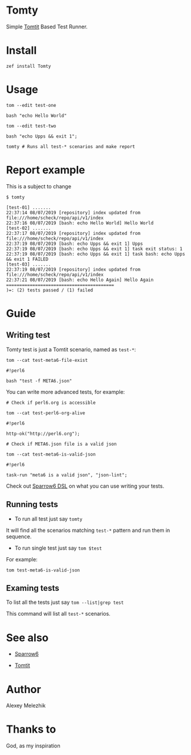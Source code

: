 # Tomty

Simple [Tomtit](https://github.com/melezhik/Tomtit) Based Test Runner.

# Install

    zef install Tomty

# Usage

    tom --edit test-one

    bash "echo Hello World"

    tom --edit test-two

    bash "echo Upps && exit 1";

    tomty # Runs all test-* scenarios and make report

# Report example

This is a subject to change

    $ tomty

    [test-01] .......
    22:37:14 08/07/2019 [repository] index updated from file:///home/scheck/repo/api/v1/index
    22:37:16 08/07/2019 [bash: echo Hello World] Hello World
    [test-02] .......
    22:37:17 08/07/2019 [repository] index updated from file:///home/scheck/repo/api/v1/index
    22:37:19 08/07/2019 [bash: echo Upps && exit 1] Upps
    22:37:19 08/07/2019 [bash: echo Upps && exit 1] task exit status: 1
    22:37:19 08/07/2019 [bash: echo Upps && exit 1] task bash: echo Upps && exit 1 FAILED
    [test-03] .......
    22:37:19 08/07/2019 [repository] index updated from file:///home/scheck/repo/api/v1/index
    22:37:21 08/07/2019 [bash: echo Hello Again] Hello Again
    =========================================
    )=: (2) tests passed / (1) failed

#  Guide

## Writing test

Tomty test is just a Tomtit scenario, named as `test-*`:


    tom --cat test-meta6-file-exist

    #!perl6

    bash "test -f META6.json"


You can write more advanced tests, for example:

    # Check if perl6.org is accessible

    tom --cat test-perl6-org-alive

    #!perl6

    http-ok("http://perl6.org");

    # Check if META6.json file is a valid json

    tom --cat test-meta6-is-valid-json

    #!perl6

    task-run "meta6 is a valid json", "json-lint";

Check out [Sparrow6 DSL](https://github.com/melezhik/Sparrow6#sparrow6-dsl) on what you can use
writing your tests.

## Running tests

* To run all test just say `tomty`

It will find all the scenarios matching `test-*` pattern and run them in sequence.

* To run single test just say `tom $test`

For example:

    tom test-meta6-is-valid-json

## Examing tests

To list all the tests just say `tom --list|grep test`

This command will list all `test-*` scenarios.

# See also

* [Sparrow6](https://github.com/melezhik/Sparrow6)

* [Tomtit](https://github.com/melezhik/Tomtit)

# Author

Alexey Melezhik

# Thanks to

God, as my inspiration

